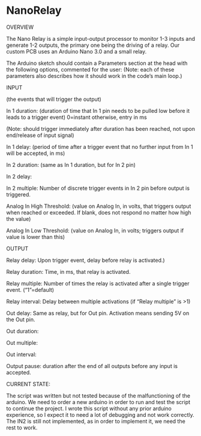 # NanoRelay

OVERVIEW

The Nano Relay is a simple input-output processor to monitor 1-3 inputs and generate 1-2 outputs, the primary one being the driving of a relay.  Our custom PCB uses an Arduino Nano 3.0 and a small relay.

The Arduino sketch should contain a Parameters section at the head with the following options, commented for the user:  (Note: each of these parameters also describes how it should work in the code’s main loop.)

INPUT

(the events that will trigger the output)

In 1 duration:  (duration of time that In 1 pin needs to be pulled low before it leads to a trigger event)
0=instant
otherwise, entry in ms

(Note: should trigger immediately after duration has been reached, not upon end/release of input signal)

In 1 delay:  (period of time after a trigger event that no further input from In 1 will be accepted, in ms)

In 2 duration:  (same as In 1 duration, but for In 2 pin)

In 2 delay:

In 2 multiple:  Number of discrete trigger events in In 2 pin before output is triggered.  

Analog In High Threshold:  (value on Analog In, in volts, that triggers output when reached or exceeded.  If blank, does not respond no matter how high the value)

Analog In Low Threshold:  (value on Analog In, in volts; triggers output if value is lower than this)




OUTPUT


Relay delay:  Upon trigger event, delay before relay is activated.)

Relay duration:  Time, in ms, that relay is activated.

Relay multiple:  Number of times the relay is activated after a single trigger event.  (“1”=default)

Relay interval:  Delay between multiple activations (if “Relay multiple” is >1)

Out delay:  Same as relay, but for Out pin.  Activation means sending 5V on the Out pin.

Out duration:

Out multiple:  

Out interval:

Output pause:  duration after the end of all outputs before any input is accepted.


CURRENT STATE:

The script was written but not tested because of the malfunctioning of the arduino. We need to order a new arduino in order to run and test the script to continue the project. I wrote this script without any prior arduino experience, so I expect it to need a lot of debugging and not work correctly. The IN2 is still not implemented, as in order to implement it, we need the rest to work. 




